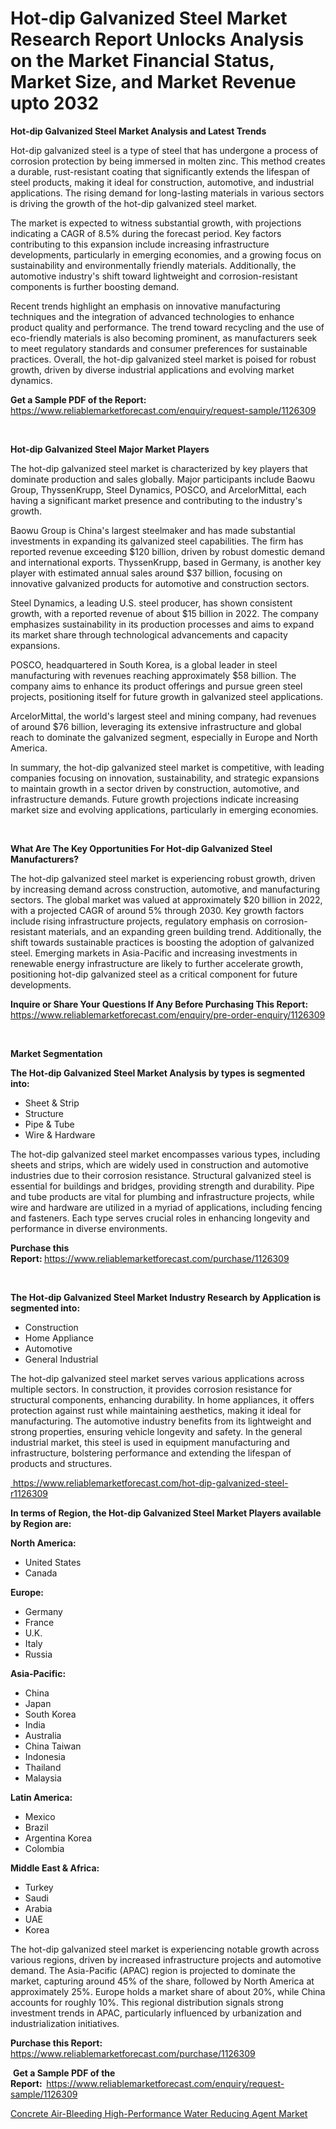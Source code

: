 <p><h1>Hot-dip Galvanized Steel Market Research Report Unlocks Analysis on the Market Financial Status, Market Size, and Market Revenue upto 2032</h1></p><p><strong>Hot-dip Galvanized Steel Market Analysis and Latest Trends</strong></p>
<p><p>Hot-dip galvanized steel is a type of steel that has undergone a process of corrosion protection by being immersed in molten zinc. This method creates a durable, rust-resistant coating that significantly extends the lifespan of steel products, making it ideal for construction, automotive, and industrial applications. The rising demand for long-lasting materials in various sectors is driving the growth of the hot-dip galvanized steel market.</p><p>The market is expected to witness substantial growth, with projections indicating a CAGR of 8.5% during the forecast period. Key factors contributing to this expansion include increasing infrastructure developments, particularly in emerging economies, and a growing focus on sustainability and environmentally friendly materials. Additionally, the automotive industry's shift toward lightweight and corrosion-resistant components is further boosting demand.</p><p>Recent trends highlight an emphasis on innovative manufacturing techniques and the integration of advanced technologies to enhance product quality and performance. The trend toward recycling and the use of eco-friendly materials is also becoming prominent, as manufacturers seek to meet regulatory standards and consumer preferences for sustainable practices. Overall, the hot-dip galvanized steel market is poised for robust growth, driven by diverse industrial applications and evolving market dynamics.</p></p>
<p><strong>Get a Sample PDF of the Report:&nbsp;</strong> <a href="https://www.reliablemarketforecast.com/enquiry/request-sample/1126309?utm_campaign=1105&utm_medium=2&utm_source=Github&utm_content=ia&utm_term=01022025&utm_id=hot-dip-galvanized-steel">https://www.reliablemarketforecast.com/enquiry/request-sample/1126309</a></p>
<p>&nbsp;</p>
<p><strong>Hot-dip Galvanized Steel Major Market Players</strong></p>
<p><p>The hot-dip galvanized steel market is characterized by key players that dominate production and sales globally. Major participants include Baowu Group, ThyssenKrupp, Steel Dynamics, POSCO, and ArcelorMittal, each having a significant market presence and contributing to the industry's growth.</p><p>Baowu Group is China's largest steelmaker and has made substantial investments in expanding its galvanized steel capabilities. The firm has reported revenue exceeding $120 billion, driven by robust domestic demand and international exports. ThyssenKrupp, based in Germany, is another key player with estimated annual sales around $37 billion, focusing on innovative galvanized products for automotive and construction sectors.</p><p>Steel Dynamics, a leading U.S. steel producer, has shown consistent growth, with a reported revenue of about $15 billion in 2022. The company emphasizes sustainability in its production processes and aims to expand its market share through technological advancements and capacity expansions.</p><p>POSCO, headquartered in South Korea, is a global leader in steel manufacturing with revenues reaching approximately $58 billion. The company aims to enhance its product offerings and pursue green steel projects, positioning itself for future growth in galvanized steel applications.</p><p>ArcelorMittal, the world's largest steel and mining company, had revenues of around $76 billion, leveraging its extensive infrastructure and global reach to dominate the galvanized segment, especially in Europe and North America.</p><p>In summary, the hot-dip galvanized steel market is competitive, with leading companies focusing on innovation, sustainability, and strategic expansions to maintain growth in a sector driven by construction, automotive, and infrastructure demands. Future growth projections indicate increasing market size and evolving applications, particularly in emerging economies.</p></p>
<p>&nbsp;</p>
<p><strong>What Are The Key Opportunities For Hot-dip Galvanized Steel Manufacturers?</strong></p>
<p><p>The hot-dip galvanized steel market is experiencing robust growth, driven by increasing demand across construction, automotive, and manufacturing sectors. The global market was valued at approximately $20 billion in 2022, with a projected CAGR of around 5% through 2030. Key growth factors include rising infrastructure projects, regulatory emphasis on corrosion-resistant materials, and an expanding green building trend. Additionally, the shift towards sustainable practices is boosting the adoption of galvanized steel. Emerging markets in Asia-Pacific and increasing investments in renewable energy infrastructure are likely to further accelerate growth, positioning hot-dip galvanized steel as a critical component for future developments.</p></p>
<p><strong>Inquire or Share Your Questions If Any Before Purchasing This Report:</strong> <a href="https://www.reliablemarketforecast.com/enquiry/pre-order-enquiry/1126309?utm_campaign=1105&utm_medium=2&utm_source=Github&utm_content=ia&utm_term=01022025&utm_id=hot-dip-galvanized-steel">https://www.reliablemarketforecast.com/enquiry/pre-order-enquiry/1126309</a></p>
<p>&nbsp;</p>
<p><strong>Market Segmentation</strong></p>
<p><strong>The Hot-dip Galvanized Steel Market Analysis by types is segmented into:</strong></p>
<p><ul><li>Sheet & Strip</li><li>Structure</li><li>Pipe & Tube</li><li>Wire & Hardware</li></ul></p>
<p><p>The hot-dip galvanized steel market encompasses various types, including sheets and strips, which are widely used in construction and automotive industries due to their corrosion resistance. Structural galvanized steel is essential for buildings and bridges, providing strength and durability. Pipe and tube products are vital for plumbing and infrastructure projects, while wire and hardware are utilized in a myriad of applications, including fencing and fasteners. Each type serves crucial roles in enhancing longevity and performance in diverse environments.</p></p>
<p><strong>Purchase this Report:&nbsp;</strong><a href="https://www.reliablemarketforecast.com/purchase/1126309?utm_campaign=1105&utm_medium=2&utm_source=Github&utm_content=ia&utm_term=01022025&utm_id=hot-dip-galvanized-steel">https://www.reliablemarketforecast.com/purchase/1126309</a></p>
<p>&nbsp;</p>
<p><strong>The Hot-dip Galvanized Steel Market Industry Research by Application is segmented into:</strong></p>
<p><ul><li>Construction</li><li>Home Appliance</li><li>Automotive</li><li>General Industrial</li></ul></p>
<p><p>The hot-dip galvanized steel market serves various applications across multiple sectors. In construction, it provides corrosion resistance for structural components, enhancing durability. In home appliances, it offers protection against rust while maintaining aesthetics, making it ideal for manufacturing. The automotive industry benefits from its lightweight and strong properties, ensuring vehicle longevity and safety. In the general industrial market, this steel is used in equipment manufacturing and infrastructure, bolstering performance and extending the lifespan of products and structures.</p></p>
<p><a href="https://www.reliablemarketforecast.com/hot-dip-galvanized-steel-r1126309?utm_campaign=1105&utm_medium=2&utm_source=Github&utm_content=ia&utm_term=01022025&utm_id=hot-dip-galvanized-steel">&nbsp;https://www.reliablemarketforecast.com/hot-dip-galvanized-steel-r1126309</a></p>
<p><strong>In terms of Region, the Hot-dip Galvanized Steel Market Players available by Region are:</strong></p>
<p>
    <p> <strong> North America: </strong>
        <ul>
            <li>United States</li>
            <li>Canada</li>
        </ul>
        </p> 
    <p> <strong> Europe: </strong>
        <ul>
            <li>Germany</li>
            <li>France</li>
            <li>U.K.</li>
            <li>Italy</li>
            <li>Russia</li>
        </ul>
        </p> 
    <p> <strong> Asia-Pacific: </strong>
        <ul>
            <li>China</li>
            <li>Japan</li>
            <li>South Korea</li>
            <li>India</li>
            <li>Australia</li>
            <li>China Taiwan</li>
            <li>Indonesia</li>
            <li>Thailand</li>
            <li>Malaysia</li>
        </ul>
        </p> 
    <p> <strong> Latin America: </strong>
        <ul>
            <li>Mexico</li>
            <li>Brazil</li>
            <li>Argentina Korea</li>
            <li>Colombia</li>
        </ul>
        </p> 
    <p> <strong> Middle East & Africa: </strong>
        <ul>
            <li>Turkey</li>
            <li>Saudi</li>
            <li>Arabia</li>
            <li>UAE</li>
            <li>Korea</li>
        </ul>
    </p>
    </p>
<p><p>The hot-dip galvanized steel market is experiencing notable growth across various regions, driven by increased infrastructure projects and automotive demand. The Asia-Pacific (APAC) region is projected to dominate the market, capturing around 45% of the share, followed by North America at approximately 25%. Europe holds a market share of about 20%, while China accounts for roughly 10%. This regional distribution signals strong investment trends in APAC, particularly influenced by urbanization and industrialization initiatives.</p></p>
<p><strong>Purchase this Report: </strong><a href="https://www.reliablemarketforecast.com/purchase/1126309?utm_campaign=1105&utm_medium=2&utm_source=Github&utm_content=ia&utm_term=01022025&utm_id=hot-dip-galvanized-steel">https://www.reliablemarketforecast.com/purchase/1126309</a></p>
<p>&nbsp;<strong>Get a Sample PDF of the Report:&nbsp;&nbsp;</strong><a href="https://www.reliablemarketforecast.com/enquiry/request-sample/1126309?utm_campaign=1105&utm_medium=2&utm_source=Github&utm_content=ia&utm_term=01022025&utm_id=hot-dip-galvanized-steel">https://www.reliablemarketforecast.com/enquiry/request-sample/1126309</a></p>
<p><strong></strong></p>
<p><p><a href="https://github.com/prosalinda88/Market-Research-Report-List-7/blob/main/concrete-air-bleeding-high-performance-water-reducing-agent-market.md?utm_campaign=1105&utm_medium=2&utm_source=Github&utm_content=ia&utm_term=01022025&utm_id=hot-dip-galvanized-steel">Concrete Air-Bleeding High-Performance Water Reducing Agent Market</a></p></p>